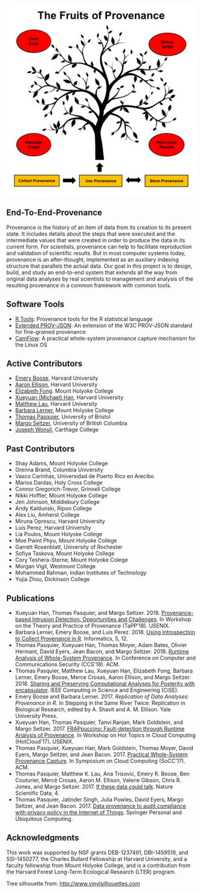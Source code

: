 ![fruits of provenance](fruits-of-provenance.png)

## End-To-End-Provenance

Provenance is the history of an item of data from its creation to its present state. It includes details about the steps that were executed and the intermediate values that were created in order to produce the data in its current form. For scientists, provenance can help to facilitate reproduction and validation of scientific results. But in most computer systems today, provenance is an after-thought, implemented as an auxiliary indexing structure that parallels the actual data. Our goal in this project is to design, build, and study an end-to-end system that extends all the way from original data analyses by real scientists to management and analysis of the resulting provenance in a common framework with common tools.

## Software Tools

* [R Tools](https://github.com/End-to-end-provenance/End-to-end-provenance.github.io/blob/master/RTools.md): Provenance tools for the R statistical language
* [Extended PROV-JSON](https://github.com/End-to-end-provenance/ExtendedProvJson/blob/master/README.md): An extension of the W3C PROV-JSON standard for fine-grained provenance
* [CamFlow](http://camflow.org/): A practical whole-system provenance capture mechanism for the Linux OS

## Active Contributors

* [Emery Boose](https://harvardforest.fas.harvard.edu/researchers/9), Harvard University
* [Aaron Ellison](https://harvardforest.fas.harvard.edu/aaron-ellison), Harvard University
* [Elizabeth Fong](https://www.linkedin.com/in/elizabethfongwm). Mount Holyoke College
* [Xueyuan (Michael) Han](https://scholar.harvard.edu/han/home), Harvard University
* [Matthew Lau](https://harvardforest.fas.harvard.edu/researchers/8438), Harvard University
* [Barbara Lerner](https://www.mtholyoke.edu/%7Eblerner/), Mount Holyoke College
* [Thomas Pasquier](https://www.cl.cam.ac.uk/%7Etfjmp2/), University of Bristol
* [Margo Seltzer](https://www.eecs.harvard.edu/margo/), University of British Columbia
* [Joseph Wonsil](https://jwons.github.io/), Carthage College

## Past Contributors

* Shay Adams, Mount Holyoke College
* Orenna Brand, Columbia University
* Vasco Carinhas, Universidad de Puerto Rico en Arecibo
* Marios Dardas, Holy Cross College
* Connor Gregorich-Trevor, Grinnell College
* Nikki Hoffler, Mount Holyoke College
* Jen Johnson, Middlebury College
* Andy Kaldunski, Ripon College
* Alex Liu, Amherst College
* Miruna Oprescu, Harvard University
* Luis Perez, Harvard University
* Lia Poulos, Mount Holyoke College
* Moe Pwint Phyu, Mount Holyoke College
* Garrett Rosenblatt, University of Rochester
* Sofiya Taskova, Mount Holyoke College
* Cory Teshera-Sterne, Mount Holyoke Colege
* Morgan Vigil, Westmont College
* Mohammed Rahman, Indian Institutes of Technology
* Yujia Zhou, Dickinson College

## Publications

* Xueyuan Han, Thomas Pasquier, and Margo Seltzer. 2018. [Provenance-based Intrusion Detection: Opportunities and Challenges](https://www.usenix.org/system/files/conference/tapp2018/tapp2018-paper-han.pdf). In Workshop on the Theory and Practice of Provenance (TaPP’18). USENIX.
* Barbara Lerner, Emery Boose, and Luis Perez. 2018. [Using Introspection to Collect Provenance in R](https://www.mdpi.com/2227-9709/5/1/12). Informatics, 5, 12.
* Thomas Pasquier, Xueyuan Han, Thomas Moyer, Adam Bates, Olivier Hermant, David Eyers, Jean Bacon, and Margo Seltzer. 2018. [Runtime Analysis of Whole-System Provenance](https://ieeexplore.ieee.org/document/8409369). In Conference on Computer and Communications Security (CCS'18). ACM.
* Thomas Pasquier, Matthew Lau, Xueyuan Han, Elizabeth Fong, Barbara Lerner, Emery Boose, Merce Crosas, Aaron Ellison, and Margo Seltzer. 2018. [Sharing and Preserving Computational Analyses for Posterity with encapsulator](https://ieeexplore.ieee.org/document/8409369). IEEE Computing in Science and Engineering (CiSE).
* Emery Boose and Barbara Lerner. 2017. *Replication of Data Analyses: Provenance in R*. In Stepping in the Same River Twice: Replication in Biological Research, edited by A. Shavit and A. M. Ellison. Yale University Press.
* Xueyuan Han, Thomas Pasquier, Tanvi Ranjan, Mark Goldstein, and Margo Seltzer. 2017. [FRAPpuccino: Fault-detection through Runtime Analysis of Provenance](https://www.usenix.org/system/files/conference/hotcloud17/hotcloud17-paper-han.pdf). In Workshop on Hot Topics in Cloud Computing (HotCloud'17). USENIX.
* Thomas Pasquier, Xueyuan Han, Mark Goldstein, Thomas Moyer, David Eyers, Margo Seltzer, and Jean Bacon. 2017. [Practical Whole-System Provenance Capture](https://dl.acm.org/citation.cfm?id=3129249). In Symposium on Cloud Computing (SoCC’17). ACM.
* Thomas Pasquier, Matthew K. Lau, Ana Trisovic, Emery R. Boose, Ben Couturier, Mercè Crosas, Aaron M. Ellison, Valerie Gibson, Chris R. Jones, and Margo Seltzer. 2017. [If these data could talk](https://www.nature.com/articles/sdata2017114). Nature Scientific Data, 4.
* Thomas Pasquier, Jatinder Singh, Julia Powles, David Eyers, Margo Seltzer, and Jean Bacon. 2017. [Data provenance to audit compliance with privacy policy in the Internet of Things](https://link.springer.com/article/10.1007/s00779-017-1067-4). Springer Personal and Ubiquitous Computing.

## Acknowledgments

This work was supported by NSF grants DEB-1237491, DBI-1459519, and SSI-1450277, the Charles Bullard Fellowship at Harvard University, and a faculty fellowship from Mount Holyoke College, and is a contribution from the Harvard Forest Long-Term Ecological Research (LTER) program.

Tree silhouette from: http://www.vinylsilhouettes.com
